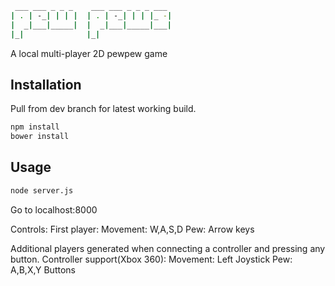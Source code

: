 ```bash
 ___ ___ _ _ _    ___ ___ _ _ _ ___ 
| . | -_| | | |  | . | -_| | | |_ -|
|  _|___|_____|  |  _|___|_____|___|
|_|              |_|                
```
A local multi-player 2D pewpew game

## Installation
Pull from dev branch for latest working build.
``` bash
npm install
bower install
```

## Usage
```bash
node server.js
```
Go to localhost:8000

Controls:
First player: 
Movement: W,A,S,D
Pew: Arrow keys

Additional players generated when connecting a controller and pressing any button.
Controller support(Xbox 360):
Movement: Left Joystick
Pew: A,B,X,Y Buttons

